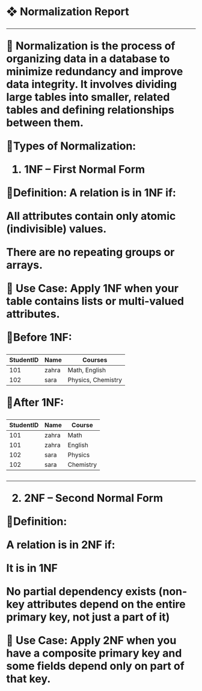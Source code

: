 ﻿<h1>❖ Normalization Report</h>

 ------------------------------------------------
🔸 Normalization is the process of organizing data in a database to minimize redundancy and improve data integrity. 
It involves dividing large tables into smaller, related tables and defining relationships between them.

🔸Types of Normalization:

1) 1NF – First Normal Form

🔹Definition:
A relation is in 1NF if:

All attributes contain only atomic (indivisible) values.

There are no repeating groups or arrays.

 🔹 Use Case:
Apply 1NF when your table contains lists or multi-valued attributes.

🔹Before  1NF:


| StudentID | Name  | Courses            |
| --------- | ----- | ------------------ |
| 101       | zahra | Math, English      |
| 102       | sara  | Physics, Chemistry |


🔹After 1NF:

| StudentID | Name  | Course    |
| --------- | ----- | --------- |
| 101       | zahra | Math      |
| 101       | zahra | English   |
| 102       | sara  | Physics   |
| 102       | sara  | Chemistry |

---------------------------------------------

2)  2NF – Second Normal Form

🔹Definition:

A relation is in 2NF if:

It is in 1NF

No partial dependency exists (non-key attributes depend on the entire primary key, not just a part of it)

🔹 Use Case:
Apply 2NF when you have a composite primary key and some fields depend only on part of that key.
